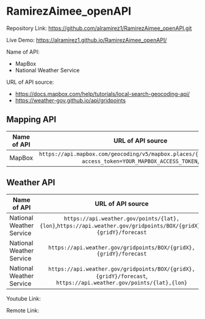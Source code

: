 # RamirezAimee_openAPI

Repository Link: https://github.com/alramirez1/RamirezAimee_openAPI.git

Live Demo: https://alramirez1.github.io/RamirezAimee_openAPI/


Name of API:
- MapBox 
- National Weather Service 


URL of API source:  
- https://docs.mapbox.com/help/tutorials/local-search-geocoding-api/ 
- https://weather-gov.github.io/api/gridpoints


## Mapping API


| Name of API       | URL of API source |  Data |
| ------------- |:-------------:| -------------------:|
| MapBox    |  `https://api.mapbox.com/geocoding/v5/mapbox.places/{address}.json?access_token=YOUR_MAPBOX_ACCESS_TOKEN`, | Numerial |



## Weather API

| Name of API       | URL of API source |  Data |
| ------------- |:-------------:| -------------------:|
| National Weather Service     |  `https://api.weather.gov/points/{lat},{lon}`,`https://api.weather.gov/gridpoints/BOX/{gridX},{gridY}/forecast` | String |
| National Weather Service      |  `https://api.weather.gov/gridpoints/BOX/{gridX},{gridY}/forecast`   |   Images |
| National Weather Service   | `https://api.weather.gov/gridpoints/BOX/{gridX},{gridY}/forecast`, `https://api.weather.gov/points/{lat},{lon}`|    Numerical |


Youtube Link:

Remote Link: 

